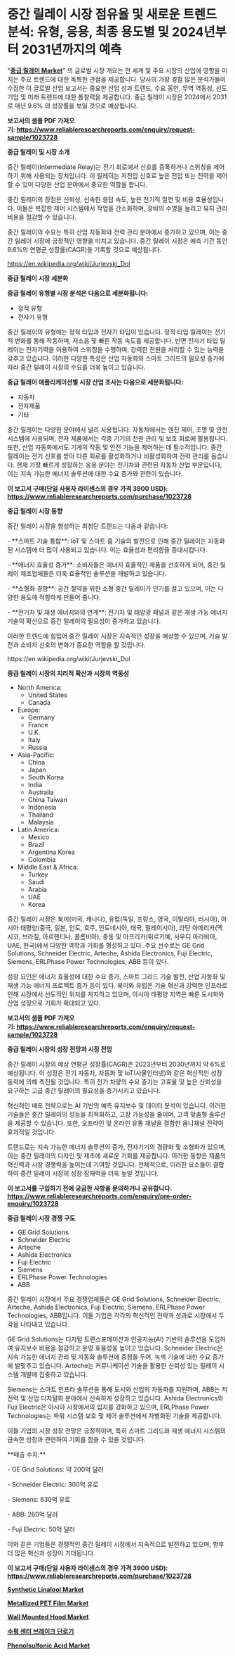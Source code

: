<p><h1>중간 릴레이 시장 점유율 및 새로운 트렌드 분석: 유형, 응용, 최종 용도별 및 2024년부터 2031년까지의 예측</h1></p><p>"<strong><a href="https://www.reliableresearchreports.com/intermediate-relay-r1023728">중급 릴레이 Market</a></strong>" 의 글로벌 시장 개요는 전 세계 및 주요 시장의 산업에 영향을 미치는 주요 트렌드에 대한 독특한 관점을 제공합니다. 당사의 가장 경험 많은 분석가들이 수집한 이 글로벌 산업 보고서는 중요한 산업 성과 트렌드, 수요 동인, 무역 역동성, 선도 기업 및 미래 트렌드에 대한 통찰력을 제공합니다. 중급 릴레이 시장은 2024에서 2031로 매년 9.6% 의 성장률을 보일 것으로 예상됩니다.</p>
<p><strong>보고서의 샘플 PDF 가져오기:&nbsp;<a href="https://www.reliableresearchreports.com/enquiry/request-sample/1023728">https://www.reliableresearchreports.com/enquiry/request-sample/1023728</a></strong></p>
<p><strong>중급 릴레이 및 시장 소개</strong></p>
<p><p>중간 릴레이(Intermediate Relay)는 전기 회로에서 신호를 증폭하거나 스위칭을 제어하기 위해 사용되는 장치입니다. 이 릴레이는 저전압 신호로 높은 전압 또는 전력을 제어할 수 있어 다양한 산업 분야에서 중요한 역할을 합니다. </p><p>중간 릴레이의 장점은 신뢰성, 신속한 응답 속도, 높은 전기적 절연 및 비용 효율성입니다. 이들은 복잡한 제어 시스템에서 작업을 간소화하며, 장비의 수명을 늘리고 유지 관리 비용을 절감할 수 있습니다. </p><p>중간 릴레이의 수요는 특히 산업 자동화와 전력 관리 분야에서 증가하고 있으며, 이는 중간 릴레이 시장에 긍정적인 영향을 미치고 있습니다. 중간 릴레이 시장은 예측 기간 동안 9.6%의 연평균 성장률(CAGR)을 기록할 것으로 예상됩니다.</p></p>
<p><a href="https://en.wikipedia.org/wiki/Jurjevski_Dol">https://en.wikipedia.org/wiki/Jurjevski_Dol</a></p>
<p><strong>중급 릴레이 시장 세분화</strong></p>
<p><strong>중급 릴레이 유형별 시장 분석은 다음으로 세분화됩니다:</strong></p>
<p><ul><li>정적 유형</li><li>전자기 유형</li></ul></p>
<p><p>중간 릴레이의 유형에는 정적 타입과 전자기 타입이 있습니다. 정적 타입 릴레이는 전기적 변화를 통해 작동하며, 저소음 및 빠른 작동 속도를 제공합니다. 반면 전자기 타입 릴레이는 전자기력을 이용하여 스위칭을 수행하며, 강력한 전원을 처리할 수 있는 능력을 갖추고 있습니다. 이러한 다양한 특성은 산업 자동화와 스마트 그리드의 필요성 증가에 따라 중간 릴레이 시장의 수요를 더욱 높이고 있습니다.</p></p>
<p><strong>중급 릴레이 애플리케이션별 시장 산업 조사는 다음으로 세분화됩니다:</strong></p>
<p><ul><li>자동차</li><li>전자제품</li><li>기타</li></ul></p>
<p><p>중간 릴레이는 다양한 분야에서 널리 사용됩니다. 자동차에서는 엔진 제어, 조명 및 안전 시스템에 사용되며, 전자 제품에서는 각종 기기의 전원 관리 및 보호 회로에 활용됩니다. 또한, 산업 자동화에서도 기계의 작동 및 안전 기능을 제어하는 데 필수적입니다. 중간 릴레이는 전기 신호를 받아 다른 회로를 활성화하거나 비활성화하여 전력 관리를 돕습니다. 현재 가장 빠르게 성장하는 응용 분야는 전기차와 관련된 자동차 산업 부문입니다, 이는 지속 가능한 에너지 솔루션에 대한 수요 증가와 관련이 있습니다.</p></p>
<p><strong>이 보고서 구매(단일 사용자 라이센스의 경우 가격 3900 USD): <a href="https://www.reliableresearchreports.com/purchase/1023728">https://www.reliableresearchreports.com/purchase/1023728</a></strong></p>
<p><strong>중급 릴레이 시장 동향</strong></p>
<p><p>중간 릴레이 시장을 형성하는 최첨단 트렌드는 다음과 같습니다:</p><p>- **스마트 기술 통합**: IoT 및 스마트 홈 기술의 발전으로 인해 중간 릴레이는 자동화된 시스템에 더 많이 사용되고 있습니다. 이는 효율성과 편리함을 증대시킵니다.</p><p>- **에너지 효율성 증가**: 소비자들은 에너지 효율적인 제품을 선호하게 되어, 중간 릴레이 제조업체들은 더욱 효율적인 솔루션을 개발하고 있습니다.</p><p>- **소형화 경향**: 공간 절약을 위한 소형 중간 릴레이가 인기를 끌고 있으며, 이는 다양한 용도에 적합하게 만들어 줍니다.</p><p>- **전기차 및 재생 에너지와의 연계**: 전기차 및 태양광 패널과 같은 재생 가능 에너지 기술의 확산으로 중간 릴레이의 필요성이 증가하고 있습니다.</p><p>이러한 트렌드에 힘입어 중간 릴레이 시장은 지속적인 성장을 예상할 수 있으며, 기술 발전과 소비자 선호의 변화가 중요한 역할을 할 것입니다.</p></p>
<p>https://en.wikipedia.org/wiki/Jurjevski_Dol</p>
<p><strong>중급 릴레이 시장의 지리적 확산과 시장의 역동성</strong></p>
<p><ul>
    <li>
        North America:
        <ul>
            <li>United States</li>
            <li>Canada</li>
        </ul>
    </li>
    <li>
        Europe:
        <ul>
            <li>Germany</li>
            <li>France</li>
            <li>U.K.</li>
            <li>Italy</li>
            <li>Russia</li>
        </ul>
    </li>
    <li>
        Asia-Pacific:
        <ul>
            <li>China</li>
            <li>Japan</li>
            <li>South Korea</li>
            <li>India</li>
            <li>Australia</li>
            <li>China Taiwan</li>
            <li>Indonesia</li>
            <li>Thailand</li>
            <li>Malaysia</li>
        </ul>
    </li>
    <li>
        Latin America:
        <ul>
            <li>Mexico</li>
            <li>Brazil</li>
            <li>Argentina Korea</li>
            <li>Colombia</li>
        </ul>
    </li>
    <li>
        Middle East & Africa:
        <ul>
            <li>Turkey</li>
            <li>Saudi</li>
            <li>Arabia</li>
            <li>UAE</li>
            <li>Korea</li>
        </ul>
    </li>
    </ul></p>
<p><p>중간 릴레이 시장은 북미(미국, 캐나다), 유럽(독일, 프랑스, 영국, 이탈리아, 러시아), 아시아 태평양(중국, 일본, 인도, 호주, 인도네시아, 태국, 말레이시아), 라틴 아메리카(멕시코, 브라질, 아르헨티나, 콜롬비아), 중동 및 아프리카(튀르키예, 사우디 아라비아, UAE, 한국)에서 다양한 역학과 기회를 형성하고 있다. 주요 선수로는 GE Grid Solutions, Schneider Electric, Arteche, Ashida Electronics, Fuji Electric, Siemens, ERLPhase Power Technologies, ABB 등이 있다. </p><p>성장 요인은 에너지 효율성에 대한 수요 증가, 스마트 그리드 기술 발전, 산업 자동화 및 재생 가능 에너지 프로젝트 증가 등이 있다. 북미와 유럽은 기술 혁신과 강력한 인프라로 인해 시장에서 선도적인 위치를 차지하고 있으며, 아시아 태평양 지역은 빠른 도시화와 산업 성장으로 기회가 확대되고 있다.</p></p>
<p><strong>보고서의 샘플 PDF 가져오기:&nbsp;<a href="https://www.reliableresearchreports.com/enquiry/request-sample/1023728">https://www.reliableresearchreports.com/enquiry/request-sample/1023728</a></strong></p>
<p><strong>중급 릴레이 시장의 성장 전망과 시장 전망</strong></p>
<p><p>중간 릴레이 시장의 예상 연평균 성장률(CAGR)은 2023년부터 2030년까지 약 6%로 예상됩니다. 이 성장은 전기 자동차, 자동화 및 IoT(사물인터넷)와 같은 혁신적인 성장 동력에 의해 촉진될 것입니다. 특히 전기 차량의 수요 증가는 고효율 및 높은 신뢰성을 요구하는 고급 중간 릴레이의 필요성을 증가시키고 있습니다.</p><p>혁신적인 배포 전략으로는 AI 기반의 예측 유지보수 및 데이터 분석이 있습니다. 이러한 기술들은 중간 릴레이의 성능을 최적화하고, 고장 가능성을 줄이며, 고객 맞춤형 솔루션을 제공할 수 있습니다. 또한, 오프라인 및 온라인 유통 채널을 결합한 옴니채널 전략이 효과적일 것입니다.</p><p>트렌드로는 지속 가능한 에너지 솔루션의 증가, 전자기기의 경량화 및 소형화가 있으며, 이는 중간 릴레이의 디자인 및 제조에 새로운 기회를 제공합니다. 이러한 동향은 제품의 혁신력과 시장 경쟁력을 높이는데 기여할 것입니다. 전체적으로, 이러한 요소들이 결합하여 중간 릴레이 시장의 성장 잠재력을 더욱 높일 것입니다.</p></p>
<p><strong>이 보고서를 구입하기 전에 궁금한 사항을 문의하거나 공유합니다. <a href="https://www.reliableresearchreports.com/enquiry/pre-order-enquiry/1023728">https://www.reliableresearchreports.com/enquiry/pre-order-enquiry/1023728</a></strong></p>
<p><strong>중급 릴레이 시장 경쟁 구도</strong></p>
<p><ul><li>GE Grid Solutions</li><li>Schneider Electric</li><li>Arteche</li><li>Ashida Electronics</li><li>Fuji Electric</li><li>Siemens</li><li>ERLPhase Power Technologies</li><li>ABB</li></ul></p>
<p><p>중간 릴레이 시장에서 주요 경쟁업체들은 GE Grid Solutions, Schneider Electric, Arteche, Ashida Electronics, Fuji Electric, Siemens, ERLPhase Power Technologies, ABB입니다. 이들 기업은 각각의 혁신적인 전략과 성과로 시장에서 두각을 나타내고 있습니다.</p><p>GE Grid Solutions는 디지털 트랜스포메이션과 인공지능(AI) 기반의 솔루션을 도입하여 유지보수 비용을 절감하고 운영 효율성을 높이고 있습니다. Schneider Electric은 지속 가능한 에너지 관리 및 자동화 솔루션에 중점을 두어, 녹색 기술에 대한 수요 증가에 발맞추고 있습니다. Arteche는 커뮤니케이션 기술을 활용한 신뢰성 있는 릴레이 시스템 개발에 집중하고 있습니다.</p><p>Siemens는 스마트 인프라 솔루션을 통해 도시와 산업의 자동화를 지원하며, ABB는 저전력 및 산업 디지털화 분야에서 신속하게 성장하고 있습니다. Ashida Electronics와 Fuji Electric은 아시아 시장에서의 입지를 강화하고 있으며, ERLPhase Power Technologies는 파워 시스템 보호 및 제어 솔루션에서 차별화된 기술을 제공합니다.</p><p>이들 기업의 시장 성장 전망은 긍정적이며, 특히 스마트 그리드와 재생 에너지 시스템의 급속한 성장과 관련하여 기회를 잡을 수 있을 것입니다. </p><p>**매출 수치:**</p><p>- GE Grid Solutions: 약 200억 달러</p><p>- Schneider Electric: 300억 유로</p><p>- Siemens: 630억 유로</p><p>- ABB: 260억 달러</p><p>- Fuji Electric: 50억 달러</p><p>이와 같은 기업들은 경쟁적인 중간 릴레이 시장에서 지속적으로 발전하고 있으며, 향후 더 많은 혁신과 성장이 기대됩니다.</p></p>
<p><strong>이 보고서 구매(단일 사용자 라이센스의 경우 가격 3900 USD): <a href="https://www.reliableresearchreports.com/purchase/1023728">https://www.reliableresearchreports.com/purchase/1023728</a></strong></p>
<p><strong><p><a href="https://github.com/DixieGrimes/Market-Research-Report-List-1/blob/main/synthetic-linalool-market.md">Synthetic Linalool Market</a></p><p><a href="https://medium.com/@aronosmani150/unveiling-market-trends-global-metallized-pet-film-market-growth-and-regional-insights-2024-2031-c9388052e54d?postPublishedType=initial">Metallized PET Film Market</a></p><p><a href="https://www.linkedin.com/pulse/market-trends-global-wall-mounted-hood-forecast-analysis-2024-uhgcc?trackingId=kgTTxOQ7QCKkwTnbUOrfWw%3D%3D">Wall Mounted Hood Market</a></p><p><a href="https://medium.com/@derrickmafrks96745/%EC%84%B8%EA%B3%84-horizontal-center-break-disconnector-market-%EC%9D%80-2024%EC%97%90%EC%84%9C-2031%EB%A1%9C-%EC%97%B0%ED%8F%89%EA%B7%A0-%EC%A6%9D%EA%B0%80%EC%9C%A8%EC%9D%84-%EB%B3%B4%EC%9D%BC-%EA%B2%83%EC%9C%BC%EB%A1%9C-%EC%98%88%EC%83%81%EB%90%A9%EB%8B%88%EB%8B%A4-12017b388110">수평 센터 브레이크 단로기</a></p><p><a href="https://medium.com/@aronosmani150/this-phenolsulfonic-acid-market-research-report-evaluates-the-key-market-trends-drivers-and-4c81f7792ff1">Phenolsulfonic Acid Market</a></p></strong></p>
<p></p>